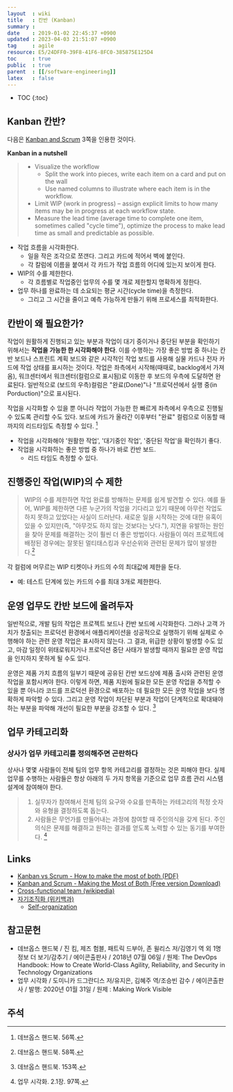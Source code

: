 ```yaml
---
layout  : wiki
title   : 칸반 (Kanban)
summary : 
date    : 2019-01-02 22:45:37 +0900
updated : 2023-04-03 21:51:07 +0900
tag     : agile
resource: E5/24DFF0-39F8-41F6-8FC0-385875E125D4
toc     : true
public  : true
parent  : [[/software-engineering]]
latex   : false
---
```

* TOC
{:toc}

## Kanban 칸반?

다음은 [Kanban and Scrum](https://www.infoq.com/minibooks/kanban-scrum-minibook ) 3쪽을 인용한 것이다.

>
**Kanban in a nutshell**
>
> - Visualize the workflow
>     - Split the work into pieces, write each item on a card and put on the wall
>     - Use named columns to illustrate where each item is in the workflow.
> - Limit WIP (work in progress) – assign explicit limits to how many items may be in progress at each workflow state.
> - Measure the lead time (average time to complete one item, sometimes called "cycle time"), optimize the process to make lead time as small and predictable as possible. 

- 작업 흐름을 시각화한다.
    - 일을 작은 조각으로 쪼갠다. 그리고 카드에 적어서 벽에 붙인다.
    - 각 칼럼에 이름을 붙여서 각 카드가 작업 흐름의 어디에 있는지 보이게 한다.
- WIP의 수를 제한한다.
    - 각 흐름별로 작업중인 업무의 수를 몇 개로 제한할지 명확하게 정한다.
- 업무 하나를 완료하는 데 소요되는 평균 시간(cycle time)을 측정한다.
    - 그리고 그 시간을 줄이고 예측 가능하게 만들기 위해 프로세스를 최적화한다.

## 칸반이 왜 필요한가?

>
작업이 원활하게 진행되고 있는 부분과 작업이 대기 중이거나 중단된 부분을 확인하기 위해서는 **작업을 가능한 한 시각화해야 한다**. 이를 수행하는 가장 좋은 방법 중 하나는 칸반 보드나 스프린트 계획 보드와 같은 시각적인 작업 보드를 사용해 실물 카드나 전자 카드에 작업 상태를 표시하는 것이다. 작업은 좌측에서 시작해(때때로, backlog에서 가져옴), 워크센터에서 워크센터(컬럼으로 표시됨)로 이동한 후 보드의 우측에 도달하면 완료된다. 일반적으로 (보드의 우측)컬럼은 "완료(Done)"나 "프로덕션에서 실행 중(in Porduction)"으로 표시된다.
>
작업을 시각화할 수 있을 뿐 아니라 작업이 가능한 한 빠르게 좌측에서 우측으로 진행될 수 있도록 관리할 수도 있다. 보드에 카드가 올라간 이후부터 "완료" 컬럼으로 이동할 때까지의 리드타임도 측정할 수 있다.
[^devops-handbook-56]

- 작업을 시각화해야 '원활한 작업', '대기중인 작업', '중단된 작업'을 확인하기 좋다.
- 작업을 시각화하는 좋은 방법 중 하나가 바로 칸반 보드.
    - 리드 타임도 측정할 수 있다.

## 진행중인 작업(WIP)의 수 제한

> WIP의 수를 제한하면 작업 완료를 방해하는 문제를 쉽게 발견할 수 있다. 예를 들어, WIP를 제한하면 다른 누군가의 작업을 기다리고 있기 때문에 아무런 작업도 하지 못하고 있었다는 사실이 드러난다. 새로운 일을 시작하는 것에 대한 유혹이 있을 수 있지만(즉, "아무것도 하지 않는 것보다는 낫다."), 지연을 유발하는 원인을 찾아 문제를 해결하는 것이 훨씬 더 좋은 방법이다. 사람들이 여러 프로젝트에 배정된 경우에는 잘못된 멀티태스킹과 우선순위와 관련된 문제가 많이 발생한다.[^devops-handbook-58]

각 컬럼에 머무르는 WIP 티켓이나 카드의 수의 최대값에 제한을 둔다.

- 예: 테스트 단계에 있는 카드의 수를 최대 3개로 제한한다.


## 운영 업무도 칸반 보드에 올려두자

>
일반적으로, 개발 팀의 작업은 프로젝트 보드나 칸반 보드에 시각화한다. 그러나 고객 가치가 창출되는 프로덕션 환경에서 애플리케이션을 성공적으로 실행하기 위해 실제로 수행해야 하는 관련 운영 작업은 표시하지 않는다. 그 결과, 위급한 상황이 발생할 수도 있고, 마감 일정이 위태로워지거나 프로덕션 중단 사태가 발생할 때까지 필요한 운영 작업을 인지하지 못하게 될 수도 있다.
>
운영은 제품 가치 흐름의 일부기 때문에 공유된 칸반 보드상에 제품 출시와 관련된 운영 작업을 포함시켜야 한다. 이렇게 하면, 제품 지원에 필요한 모든 운영 작업을 추적할 수 있을 뿐 아니라 코드를 프로덕션 환경으로 배포하는 데 필요한 모든 운영 작업을 보다 명확하게 파악할 수 있다. 그리고 운영 작업이 차단된 부분과 작업이 단계적으로 확대돼야 하는 부분을 파악해 개선이 필요한 부분을 강조할 수 있다.
[^devops-handbook-153]


## 업무 카테고리화

### 상사가 업무 카테고리를 정의해주면 곤란하다

>
상사나 몇몇 사람들이 전체 팀의 업무 항목 카테고리를 결정하는 것은 피해야 한다.
실제 업무를 수행하는 사람들은 항상 아래의 두 가지 항목을 기준으로 업무 흐름 관리 시스템 설계에 참여해야 한다.
>
> 1. 실무자가 참여해서 전체 팀의 요구와 수요를 만족하는 카테고리의 적정 숫자와 유형을 결정하도록 돕는다.
> 2. 사람들은 무언가를 만들어내는 과정에 참여할 때 주인의식을 갖게 된다. 주인의식은 문제를 해결하고 원하는 결과를 얻도록 노력할 수 있는 동기를 부여한다.
[^visible-97]

## Links

* [Kanban vs Scrum - How to make the most of both (PDF)](https://www.crisp.se/file-uploads/Kanban-vs-Scrum.pdf )
* [Kanban and Scrum - Making the Most of Both (Free version Download)](https://www.infoq.com/minibooks/kanban-scrum-minibook )
* [Cross-functional team (wikipedia)](https://en.wikipedia.org/wiki/Cross-functional_team )
* [자기조직화 (위키백과)](https://ko.wikipedia.org/wiki/%EC%9E%90%EA%B8%B0%EC%A1%B0%EC%A7%81%ED%99%94 )
    * [Self-organization](https://en.wikipedia.org/wiki/Self-organization )

## 참고문헌

- 데브옵스 핸드북 / 진 킴, 제즈 험블, 패트릭 드부아, 존 윌리스 저/김영기 역 외 1명 정보 더 보기/감추기 / 에이콘출판사 / 2018년 07월 06일 / 원제: The DevOps Handbook: How to Create World-Class Agility, Reliability, and Security in Technology Organizations
- 업무 시각화 / 도미니카 드그란디스 저/유지은, 김혜주 역/조승빈 감수 / 에이콘출판사 / 발행: 2020년 01월 31일 / 원제 : Making Work Visible

## 주석

[^devops-handbook-56]: 데브옵스 핸드북. 56쪽.
[^devops-handbook-58]: 데브옵스 핸드북. 58쪽.
[^devops-handbook-153]: 데브옵스 핸드북. 153쪽.
[^visible-97]: 업무 시각화. 2.1장. 97쪽.

